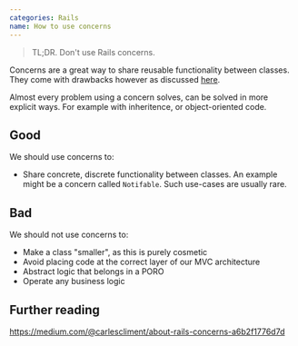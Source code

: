 ```yaml
---
categories: Rails
name: How to use concerns
---
```


> TL;DR. Don't use Rails concerns.

Concerns are a great way to share reusable functionality between classes. They come with drawbacks however as discussed [here](https://medium.com/@carlescliment/about-rails-concerns-a6b2f1776d7d).

Almost every problem using a concern solves, can be solved in more explicit ways. For example with inheritence, or object-oriented code.

## Good

We should use concerns to:
- Share concrete, discrete functionality between classes. An example might be a concern called `Notifable`. Such use-cases are usually rare.

## Bad

We should not use concerns to:
- Make a class "smaller", as this is purely cosmetic
- Avoid placing code at the correct layer of our MVC architecture
- Abstract logic that belongs in a PORO
- Operate any business logic

## Further reading

https://medium.com/@carlescliment/about-rails-concerns-a6b2f1776d7d
